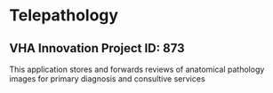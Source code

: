# Telepathology

## VHA Innovation Project ID: 873

This application stores and forwards reviews of anatomical pathology images for primary diagnosis and consultive services


